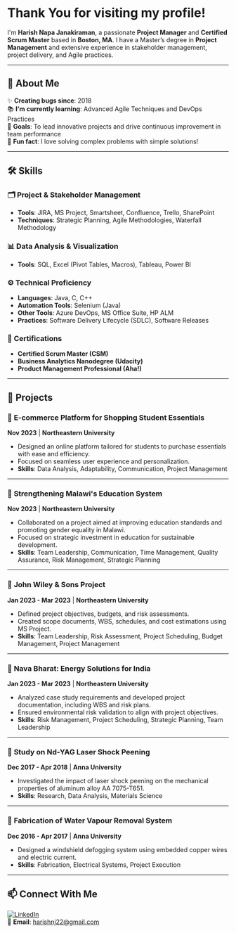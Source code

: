 # Thank You for visiting my profile!

I'm **Harish Napa Janakiraman**, a passionate **Project Manager** and **Certified Scrum Master** based in **Boston, MA**. I have a Master’s degree in **Project Management** and extensive experience in stakeholder management, project delivery, and Agile practices.

---

## 🔎 **About Me**

✨ **Creating bugs since**: 2018  
📚 **I'm currently learning**: Advanced Agile Techniques and DevOps Practices  
🎯 **Goals**: To lead innovative projects and drive continuous improvement in team performance  
🎲 **Fun fact**: I love solving complex problems with simple solutions!

---

## 🛠 **Skills**

### 🗂 **Project & Stakeholder Management**
- **Tools**: JIRA, MS Project, Smartsheet, Confluence, Trello, SharePoint  
- **Techniques**: Strategic Planning, Agile Methodologies, Waterfall Methodology  

### 📊 **Data Analysis & Visualization**
- **Tools**: SQL, Excel (Pivot Tables, Macros), Tableau, Power BI  

### ⚙️ **Technical Proficiency**
- **Languages**: Java, C, C++  
- **Automation Tools**: Selenium (Java)  
- **Other Tools**: Azure DevOps, MS Office Suite, HP ALM  
- **Practices**: Software Delivery Lifecycle (SDLC), Software Releases  

### 🚀 **Certifications**
- **Certified Scrum Master (CSM)**
- **Business Analytics Nanodegree (Udacity)**
- **Product Management Professional (Aha!)**

---

## 📂 **Projects**

### 🔹 **E-commerce Platform for Shopping Student Essentials**  
**Nov 2023** | **Northeastern University**  
- Designed an online platform tailored for students to purchase essentials with ease and efficiency.  
- Focused on seamless user experience and personalization.  
- **Skills**: Data Analysis, Adaptability, Communication, Project Management

---

### 🔹 **Strengthening Malawi's Education System**  
**Nov 2023** | **Northeastern University**  
- Collaborated on a project aimed at improving education standards and promoting gender equality in Malawi.  
- Focused on strategic investment in education for sustainable development.  
- **Skills**: Team Leadership, Communication, Time Management, Quality Assurance, Risk Management, Strategic Planning

---

### 🔹 **John Wiley & Sons Project**  
**Jan 2023 - Mar 2023** | **Northeastern University**  
- Defined project objectives, budgets, and risk assessments.  
- Created scope documents, WBS, schedules, and cost estimations using MS Project.  
- **Skills**: Team Leadership, Risk Assessment, Project Scheduling, Budget Management, Project Management

---

### 🔹 **Nava Bharat: Energy Solutions for India**  
**Jan 2023 - Mar 2023** | **Northeastern University**  
- Analyzed case study requirements and developed project documentation, including WBS and risk plans.  
- Ensured environmental risk validation to align with project objectives.  
- **Skills**: Risk Management, Project Scheduling, Strategic Planning, Team Leadership

---

### 🔹 **Study on Nd-YAG Laser Shock Peening**  
**Dec 2017 - Apr 2018** | **Anna University**  
- Investigated the impact of laser shock peening on the mechanical properties of aluminum alloy AA 7075-T651.  
- **Skills**: Research, Data Analysis, Materials Science

---

### 🔹 **Fabrication of Water Vapour Removal System**  
**Dec 2016 - Apr 2017** | **Anna University**  
- Designed a windshield defogging system using embedded copper wires and electric current.  
- **Skills**: Fabrication, Electrical Systems, Project Execution

---

## 📫 **Connect With Me**

[![LinkedIn](https://img.shields.io/badge/LinkedIn-0A66C2?style=for-the-badge&logo=linkedin&logoColor=white)](https://www.linkedin.com/in/harish-napa-janakiraman/)  
📧 **Email**: [harishnj22@gmail.com](mailto:harishnj22@gmail.com)
